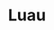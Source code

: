 ---
id: fuqi18m0n2cda123o2f3003
title: Luau
desc: ''
updated: 1655765248845
created: 1655764901350
---